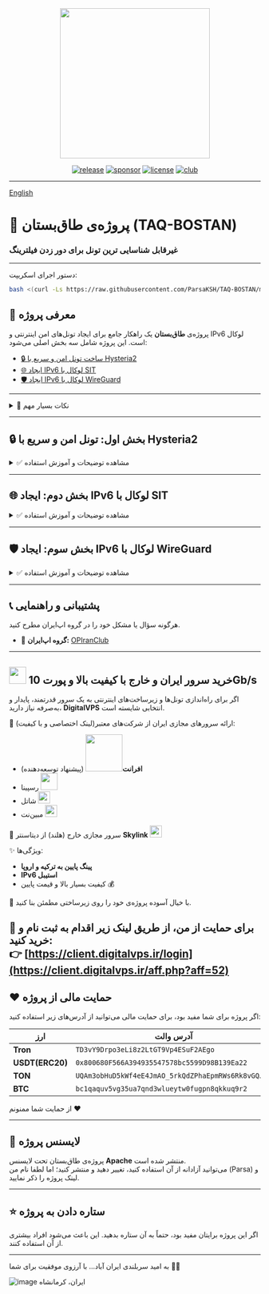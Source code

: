 <div align="center">
<img src="https://github.com/user-attachments/assets/acc27110-4275-4751-937b-cdc63704164f" width="300" />
</div>

<div align="center">
  
[![release](https://img.shields.io/badge/release-v2.0.1-%23006400)](#)
[![sponsor](https://img.shields.io/badge/sponsor-DigitalVPS.ir-%23FF0000)](https://client.digitalvps.ir/aff.php?aff=52)
[![license](https://img.shields.io/badge/license-Apache2-%23006400)](#)
[![club](https://img.shields.io/badge/club-OPIRAN-%234B0082)](https://t.me/OPIranClub)

</div>

---

[English](https://github.com/ParsaKSH/TAQ-BOSTAN/blob/main/README-en.md)


# 🚀 پروژه‌ی طاق‌بستان (TAQ-BOSTAN)
### غیرقابل شناسایی ترین تونل برای دور زدن فیلترینگ

---

دستور اجرای اسکریپت:

```bash
bash <(curl -Ls https://raw.githubusercontent.com/ParsaKSH/TAQ-BOSTAN/main/script.sh)
```
## 🌟 معرفی پروژه
پروژه‌ی **طاق‌بستان** یک راهکار جامع برای ایجاد تونل‌های امن اینترنتی و IPv6 لوکال است. این پروژه شامل سه بخش اصلی می‌شود:

- [🔒 ساخت تونل امن و سریع با Hysteria2](#بخش-اول-تونل-امن-و-سریع-با-hysteria2)
- [🌐 ایجاد IPv6 لوکال با SIT](#بخش-دوم-ایجاد-ipv6-لوکال-با-sit)
- [🛡 ایجاد IPv6 لوکال با WireGuard](#بخش-سوم-ایجاد-ipv6-لوکال-با-wireguard)

---
<details>
<summary>📌 نکات بسیار مهم</summary>
  <div align="right">
- اگر سرور شما IPv6 ندارد، ابتدا باید با SIT یک IPv6 لوکال ایجاد کنید.(توجه کنید که برای ایجاد آیپی6 لوکال برای هیستریا، به هیچ عنوان نباید از وایرگارد استفاده کنید.)

 <div align="right">    
- لطفا در وارد کردن پورت دقت کنید، پورت هیستریا برای ارتباط بین دو سرور هست و باید در سرور ایران و سرور خارج یک مقدار وارد شود، این پورت باید در سرور آزاد باشد و هیچ سرویس دیگری از آن استفاده نکند، این پورت با پورتی که باید فوروارد شود متفاوت است.
 <div align="right">
- پیشنهاد می‌کنم برای هیستریا از پورت 443 در جهت عادی جلوه دادن بیشتر ارتباط استفاده کنید.
 <div align="right"> 
- لطفا لطفا لطفا کانفیگ های سمت کاربر خودتون رو tls دار کنید. این موضوع برای حفاظت از سرور شما در برابر فیلترینگ و اکسسی بسیار حیاتی است.
    
  </div>
</details>

---

## 🔒 بخش اول: تونل امن و سریع با Hysteria2
<details>
<summary>✅ مشاهده توضیحات و آموزش استفاده</summary>

### 📌 مزایا:
- تونل رمزنگاری‌شده **TLS 1.3 + QUIC**
- انتقال تمام ترافیک از طریق یک کانکشن واحد UDP
- جلوگیری کامل از مشکوک شدن سرور و ایران اکسس شدن
- رفتار ترافیک مشابه HTTPS عادی (بدون ریسک شناسایی)
- بدون نیاز به دامنه (استفاده از SSL خودامضا)

### 🚀 نصب آسان:
اسکریپت را در هر دو سرور ایران و خارجی اجرا کنید.

- به سوالات به‌ترتیب پاسخ دهید تا نصب به‌راحتی انجام شود.

</details>

---

## 🌐 بخش دوم: ایجاد IPv6 لوکال با SIT
<details>
<summary>✅ مشاهده توضیحات و آموزش استفاده</summary>

### 📌 مزایا:
- بسیار سریع و سبک (بدون رمزنگاری اضافی)
- پشتیبانی مستقیم توسط هسته لینوکس (کرنل)
- نصب و راه‌اندازی آسان

**نحوه اجرا روی سرور ایران:**
- نوع سرور را **IRAN** انتخاب کنید.
- IP سرور ایران و تعداد سرورهای خارجی را وارد کنید.
- به‌ترتیب IP سرورهای خارجی را وارد کرده و سرور را ریبوت کنید.

**نحوه اجرا روی سرور خارجی:**
- نوع سرور را **FOREIGN** انتخاب کنید.
- IP سرور خارجی و IP سرور ایران را وارد کنید.
- شماره سرور خارجی (که در سرور ایران وارد کردید) را مشخص کنید.
- سرور را ریبوت کنید.

</details>

---

## 🛡 بخش سوم: ایجاد IPv6 لوکال با WireGuard
<details>
<summary>✅ مشاهده توضیحات و آموزش استفاده</summary>

### 📌 مزایا:
- امنیت بالا و رمزنگاری قوی
- تونل کردن همه ترافیک‌ها در یک کانکشن واحد UDP
- قابل استفاده روی سرورهای فیلتر شده


- نوع سرور (ایران یا خارجی) را مشخص کنید.
- IP عمومی سرورها و کلید عمومی WireGuard را وارد کنید.
- فایل‌های کانفیگ خودکار ساخته شده و سرویس فعال می‌شود.
- سرور را ریبوت کنید.

</details>

---

## 📞 پشتیبانی و راهنمایی

هرگونه سؤال یا مشکل خود را در گروه اپ‌ایران مطرح کنید.

- 💬 **گروه اپ‌ایران:** [OPIranClub](https://t.me/OPIranClub)

---
## <img src="https://client.digitalvps.ir/templates/lagom2/assets/img/logo/logo_big.1066038415.png" width="34" /> خرید سرور ایران و خارج با کیفیت بالا و پورت 10Gb/s

اگر برای راه‌اندازی تونل‌ها و زیرساخت‌های اینترنتی به یک سرور قدرتمند، پایدار و به‌صرفه نیاز دارید، **DigitalVPS** انتخابی شایسته است.

🔹 ارائه سرورهای مجازی ایران از شرکت‌های معتبر(لینک اختصاصی و با کیفیت):
- **افرانت**<img src="https://client.digitalvps.ir/Logo/afranettttt.png" width="74" /> (پیشنهاد توسعه‌دهنده)
- رسپینا <img src="https://client.digitalvps.ir/templates/lagom2/assets/img/page-manager/Respina-Logo.png" width="34" />
-  شاتل <img src="https://client.digitalvps.ir/templates/lagom2/assets/img/page-manager/shatel1.png" width="24" />
-  مبین‌نت <img src="https://client.digitalvps.ir/Logo/MobinNetLog.png" width="24" />

🔹 سرور مجازی خارج (هلند) از دیتاسنتر **Skylink** <img src="https://client.digitalvps.ir/templates/lagom2/assets/img/nilogo.png" width="24" />

✨ ویژگی‌ها:
- **پینگ پایین به ترکیه و اروپا**
- **IPv6 استیبل**
- کیفیت بسیار بالا و قیمت پایین 💰

🎯 با خیال آسوده پروژه‌ی خود را روی زیرساختی مطمئن بنا کنید.

📎 برای حمایت از من، از طریق لینک زیر اقدام به ثبت نام و خرید کنید:  
👉 [https://client.digitalvps.ir/login](https://client.digitalvps.ir/aff.php?aff=52)
---

## ❤️ حمایت مالی از پروژه

اگر پروژه برای شما مفید بود، برای حمایت مالی می‌توانید از آدرس‌های زیر استفاده کنید:

| ارز | آدرس والت |
|-------|------------|
| **Tron** | `TD3vY9Drpo3eLi8z2LtGT9Vp4ESuF2AEgo` |
| **USDT(ERC20)** | `0x800680F566A394935547578bc5599D98B139Ea22` |
| **TON** | `UQAm3obHuD5kWf4eE4JmAO_5rkQdZPhaEpmRWs6Rk8vGQJog` |
| **BTC** | `bc1qaquv5vg35ua7qnd3wlueytw0fugpn8qkkuq9r2` |

از حمایت شما ممنونم ❤️

---

## 📝 لایسنس پروژه

پروژه‌ی طاق‌بستان تحت لایسنس **Apache** منتشر شده است.  
می‌توانید آزادانه از آن استفاده کنید، تغییر دهید و منتشر کنید؛ اما لطفا نام من (Parsa) و لینک پروژه را ذکر نمایید.

---

## ⭐️ ستاره دادن به پروژه

اگر این پروژه برایتان مفید بود، حتماً به آن ستاره بدهید. این باعث می‌شود افراد بیشتری از آن استفاده کنند.

---

به امید سربلندی ایران آباد... 
با آرزوی موفقیت برای شما 🚀✨



![image](https://github.com/user-attachments/assets/f9f4e79a-0dd4-47ca-862a-8af8504a355a)
ایران، کرمانشاه
